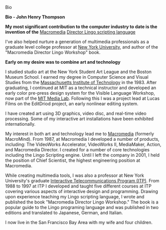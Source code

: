 Bio

**Bio - John Henry Thompson**

**My most significant contribution to the computer industry to date is the invention of the** [Macromedia](http://www.macromedia.com) [Director Lingo scripting language](http://www.macromedia.com/software/director/)

I've also helped nurture a generation of multimedia professionals as a graduate level college professor at [New York University](http://itp.nyu.edu/), and author of the "Macromedia Director Lingo Workshop" book.

**Early on my desire was to combine art and technology**

I studied studio art at the New York Student Art League and the Boston Museum School. I earned my degree in Computer Science and Visual Studies from the [Massachusetts Institute of Technology](http://web.mit.edu/) in the 1983. After graduating, I continued at MIT as a technical instructor and developed an early color pre-press design system for the Visible Language Workshop, now part of the [MIT Media Lab](http://www.media.mit.edu/). Following this I was a project lead at Lucas Films on the EditDriod project, an early nonlinear editing system.

I have created art using 3D graphics, video disc, and real-time video processing. Some of my interactive art installations have been exhibited internationally.

My interest in both art and technology lead me to [Macromedia](http://www.macromedia.com) (formerly MacroMind). From 1987, at Macromedia I developed a number of products, including: The VideoWorks Accelerator, VideoWorks II, MediaMaker, Action, and Macromedia Director. I created for a number of core technologies including the Lingo Scripting engine. Until I left the company in 2001, I held the position of Chief Scientist, the highest engineering position at Macromedia.

While creating multimedia tools, I was also a professor at New York University's graduate [Interactive Telecommunications Program (ITP)](http://itp.nyu.edu/). From 1988 to 1997 at ITP I developed and taught five different courses at ITP covering various aspects of interactive design and programming. Drawing upon experience teaching my Lingo scripting language, I wrote and published the book "Macromedia Director Lingo Workshop." The book is a popular guide to the Lingo programing language and was published in two editions and translated to Japanese, German, and Italian.

I now live in the San Francisco Bay Area with my wife and four children.
